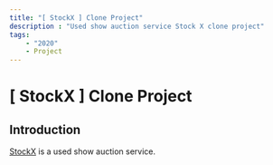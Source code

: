 ```yaml
---
title: "[ StockX ] Clone Project"
description : "Used show auction service Stock X clone project"
tags:
    - "2020"
    - Project
---
```


# [ StockX ] Clone Project



## Introduction

[StockX](https://stockx.com/) is a used show auction service.  
